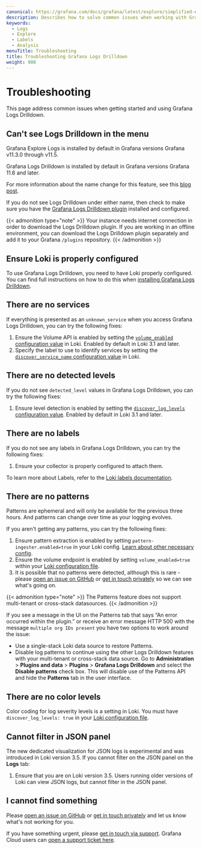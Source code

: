```yaml
---
canonical: https://grafana.com/docs/grafana/latest/explore/simplified-exploration/logs/troubleshooting/
description: Describes how to solve common issues when working with Grafana Logs Drilldown.
keywords:
  - Logs
  - Explore
  - Labels
  - Analysis
menuTitle: Troubleshooting
title: Troubleshooting Grafana Logs Drilldown
weight: 900
---
```


# Troubleshooting

This page address common issues when getting started and using Grafana Logs Drilldown.

## Can't see Logs Drilldown in the menu

Grafana Explore Logs is installed by default in Grafana versions Grafana v11.3.0 through v11.5.

Grafana Logs Drilldown is installed by default in Grafana versions Grafana 11.6 and later.

For more information about the name change for this feature, see this [blog post](https://grafana.com/blog/2025/02/20/grafana-drilldown-apps-the-improved-queryless-experience-formerly-known-as-the-explore-apps/).

If you do not see Logs Drilldown under either name, then check to make sure you have the [Grafana Logs Drilldown plugin](https://grafana.com/grafana/plugins/grafana-lokiexplore-app/) installed and configured.

{{< admonition type="note" >}}
Your instance needs internet connection in order to download the Logs Drilldown plugin. If you are working in an offline environment, you can download the Logs Drilldown plugin separately and add it to your Grafana `/plugins` repository.
{{< /admonition >}}

## Ensure Loki is properly configured

To use Grafana Logs Drilldown, you need to have Loki properly configured. You can find full instructions on how to do this when [installing Grafana Logs Drilldown](https://grafana.com/docs/grafana-cloud/visualizations/simplified-exploration/logs/access/).

## There are no services

If everything is presented as an `unknown_service` when you access Grafana Logs Drilldown, you can try the following fixes:

1. Ensure the Volume API is enabled by setting the [`volume_enabled` configuration value](https://grafana.com/docs/loki/latest/configure/#:~:text=volume_enabled) in Loki. Enabled by default in Loki 3.1 and later.
1. Specify the label to use to identify services by setting the [`discover_service_name` configuration value](https://grafana.com/docs/loki/latest/configure/#:~:text=discover_service_name) in Loki.

## There are no detected levels

If you do not see `detected_level` values in Grafana Logs Drilldown, you can try the following fixes:

1. Ensure level detection is enabled by setting the [`discover_log_levels` configuration value](https://grafana.com/docs/loki/latest/configure/#:~:text=discover_log_levels). Enabled by default in Loki 3.1 and later.

## There are no labels

If you do not see any labels in Grafana Logs Drilldown, you can try the following fixes:

1. Ensure your collector is properly configured to attach them.

To learn more about Labels, refer to the [Loki labels documentation](https://grafana.com/docs/loki/latest/get-started/labels/).

## There are no patterns

Patterns are ephemeral and will only be available for the previous three hours. And patterns can change over time as your logging evolves.

If you aren't getting any patterns, you can try the following fixes:

1. Ensure pattern extraction is enabled by setting `pattern-ingester.enabled=true` in your Loki config. [Learn about other necessary config](https://grafana.com/docs/grafana-cloud/visualizations/simplified-exploration/logs/access/).
1. Ensure the volume endpoint is enabled by setting `volume_enabled=true` within your [Loki configuration file](https://grafana.com/docs/loki/latest/configure/#limits_config).
1. It is possible that no patterns were detected, although this is rare - please [open an issue on GitHub](https://github.com/grafana/explore-logs/issues/new) or [get in touch privately](https://forms.gle/1sYWCTPvD72T1dPH9) so we can see what's going on.

{{< admonition type="note" >}}
The Patterns feature does not support multi-tenant or cross-stack datasources.
{{< /admonition >}}

If you see a message in the UI on the Patterns tab that says “An error occurred within the plugin.” or receive an error message HTTP 500 with the message `multiple org IDs present` you have two options to work around the issue:

- Use a single-stack Loki data source to restore Patterns.
- Disable log patterns to continue using the other Logs Drilldown features with your multi-tenant or cross-stack data source. Go to **Administration** > **Plugins and data** > **Plugins** > **Grafana Logs Drilldown** and select the **Disable patterns** check box. This will disable use of the Patterns API and hide the **Patterns** tab in the user interface.

## There are no color levels

Color coding for log severity levels is a setting in Loki. You must have `discover_log_levels: true` in your [Loki configuration file](https://grafana.com/docs/loki/latest/configure/#limits_config).

## Cannot filter in JSON panel

The new dedicated visualization for JSON logs is experimental and was introduced in Loki version 3.5. If you cannot filter on the JSON panel on the **Logs** tab:

1. Ensure that you are on Loki version 3.5. Users running older versions of Loki can view JSON logs, but cannot filter in the JSON panel.

## I cannot find something

Please [open an issue on GitHub](https://github.com/grafana/explore-logs/issues/new) or [get in touch privately](https://forms.gle/1sYWCTPvD72T1dPH9) and let us know what's not working for you.

If you have something urgent, please [get in touch via support](https://grafana.com/help/). Grafana Cloud users can [open a support ticket here](https://grafana.com/profile/org#support).
